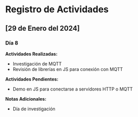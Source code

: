 # Registro de Actividades

## [29 de Enero del 2024]

### Día 8

**Actividades Realizadas:**
- Investigación de MQTT
- Revisión de librerías en JS para conexión con MQTT

**Actividades Pendientes:**
- Demo en JS para conectarse a servidores HTTP o MQTT

**Notas Adicionales:**
- Día de investigación
